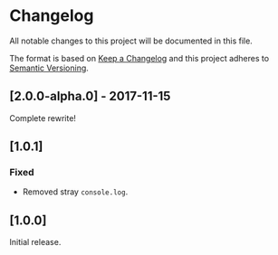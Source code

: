 # Changelog
All notable changes to this project will be documented in this file.

The format is based on [Keep a Changelog](http://keepachangelog.com/en/1.0.0/)
and this project adheres to [Semantic Versioning](http://semver.org/spec/v2.0.0.html).



## [2.0.0-alpha.0] - 2017-11-15

Complete rewrite!



##  [1.0.1]

### Fixed
- Removed stray `console.log`.



## [1.0.0]

Initial release.
